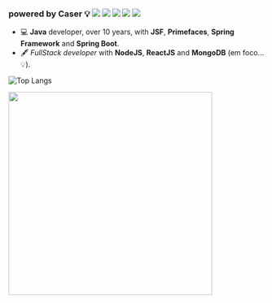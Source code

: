 ### powered by Caser 💡 [<img src="https://img.shields.io/badge/twitter-%231DA1F2.svg?&style=for-the-badge&logo=twitter&logoColor=white" />](https://twitter.com/marcelocaser) [<img src="https://img.shields.io/badge/medium-%2312100E.svg?&style=for-the-badge&logo=medium&logoColor=white" />](https://medium.com/marcelocaser)  [<img src="https://img.shields.io/badge/linkedin-%230077B5.svg?&style=for-the-badge&logo=linkedin&logoColor=white" />](https://www.linkedin.com/in/marcelocaser/) [<img src = "https://img.shields.io/badge/instagram-%23E4405F.svg?&style=for-the-badge&logo=instagram&logoColor=white">](https://www.instagram.com/marcelocaser/) [<img src = "https://img.shields.io/badge/facebook-%231877F2.svg?&style=for-the-badge&logo=facebook&logoColor=white">](https://www.facebook.com/caser.marcelo)

- 💻 <strong>Java</strong> developer, over 10 years, with <strong>JSF</strong>, <strong>Primefaces</strong>, <strong>Spring Framework</strong> and <strong>Spring Boot</strong>.
- 🖋 <i>FullStack developer</i> with <strong>NodeJS</strong>, <strong>ReactJS</strong> and <strong>MongoDB</strong>  (em foco...💡).

![Top Langs](https://github-readme-stats.vercel.app/api/top-langs/?username=marcelocaser&hide=html&layout=compact)

<img src="https://caser-bank-api.herokuapp.com/images/nextjs-conf-ticket.png" width="400px"/> 

<!--
**marcelocaser/marcelocaser** is a ✨ _special_ ✨ repository because its `README.md` (this file) appears on your GitHub profile.

Here are some ideas to get you started:

- 🔭 I’m currently working on ...
- 🌱 I’m currently learning ...
- 👯 I’m looking to collaborate on ...
- 🤔 I’m looking for help with ...
- 💬 Ask me about ...
- 📫 How to reach me: ...
- 😄 Pronouns: ...
- ⚡ Fun fact: ...
-->
